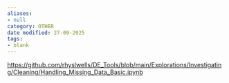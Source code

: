 ```yaml
---
aliases:
- null
category: OTHER
date modified: 27-09-2025
tags:
- blank
---
```

https://github.com/rhyslwells/DE_Tools/blob/main/Explorations/Investigating/Cleaning/Handling_Missing_Data_Basic.ipynb